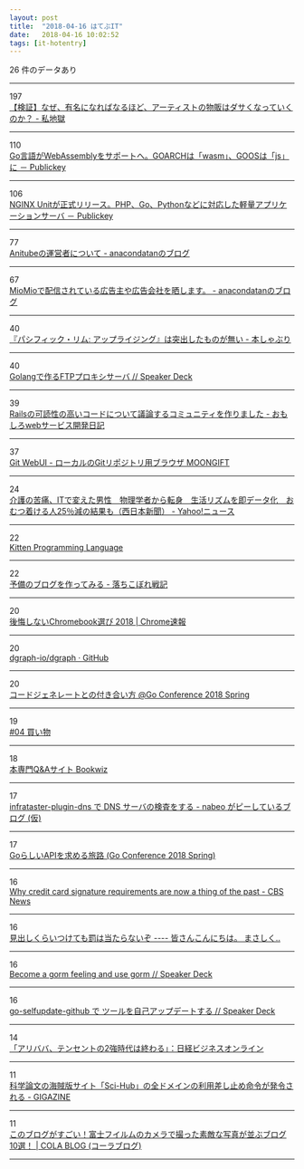 ```yaml
---
layout: post
title:  "2018-04-16 はてぶIT"
date:   2018-04-16 10:02:52
tags: [it-hotentry]
---
```

26 件のデータあり

<hr><div class="row">
<div class="col-1"><span class="badge badge-pill badge-success h2">197</span></div>
<div class="col-11"><a href='http://ataso01.hatenablog.com/entry/2018/04/15/224050' target='_blank'>【検証】なぜ、有名になればなるほど、アーティストの物販はダサくなっていくのか？ - 私地獄</a></div>
</div>
<hr>
<div class="row">
<div class="col-1"><span class="badge badge-pill badge-success h2">110</span></div>
<div class="col-11"><a href='http://www.publickey1.jp/blog/18/gowebassemblygoarchwasmgoosjs.html' target='_blank'>Go言語がWebAssemblyをサポートへ。GOARCHは「wasm」、GOOSは「js」に － Publickey</a></div>
</div>
<hr>
<div class="row">
<div class="col-1"><span class="badge badge-pill badge-success h2">106</span></div>
<div class="col-11"><a href='http://www.publickey1.jp/blog/18/nginx_unitphpgopython.html' target='_blank'>NGINX Unitが正式リリース。PHP、Go、Pythonなどに対応した軽量アプリケーションサーバ － Publickey</a></div>
</div>
<hr>
<div class="row">
<div class="col-1"><span class="badge badge-pill badge-success h2">77</span></div>
<div class="col-11"><a href='https://anacondatan.hatenablog.com/entry/2018/04/15/225548' target='_blank'>Anitubeの運営者について - anacondatanのブログ</a></div>
</div>
<hr>
<div class="row">
<div class="col-1"><span class="badge badge-pill badge-success h2">67</span></div>
<div class="col-11"><a href='https://anacondatan.hatenablog.com/entry/2018/04/16/001033' target='_blank'>MioMioで配信されている広告主や広告会社を晒します。 - anacondatanのブログ</a></div>
</div>
<hr>
<div class="row">
<div class="col-1"><span class="badge badge-pill badge-success h2">40</span></div>
<div class="col-11"><a href='http://honeshabri.hatenablog.com/entry/pacificrim_uprising' target='_blank'>『パシフィック・リム: アップライジング』は突出したものが無い - 本しゃぶり</a></div>
</div>
<hr>
<div class="row">
<div class="col-1"><span class="badge badge-pill badge-success h2">40</span></div>
<div class="col-11"><a href='https://speakerdeck.com/pyama86/golangdezuo-ruftppurokisisaba' target='_blank'>Golangで作るFTPプロキシサーバ // Speaker Deck</a></div>
</div>
<hr>
<div class="row">
<div class="col-1"><span class="badge badge-pill badge-success h2">39</span></div>
<div class="col-11"><a href='http://blog.willnet.in/entry/2018/04/15/160555' target='_blank'>Railsの可読性の高いコードについて議論するコミュニティを作りました - おもしろwebサービス開発日記</a></div>
</div>
<hr>
<div class="row">
<div class="col-1"><span class="badge badge-pill badge-success h2">37</span></div>
<div class="col-11"><a href='https://www.moongift.jp/2018/04/git-webui-%E3%83%AD%E3%83%BC%E3%82%AB%E3%83%AB%E3%81%AEgit%E3%83%AA%E3%83%9D%E3%82%B8%E3%83%88%E3%83%AA%E7%94%A8%E3%83%96%E3%83%A9%E3%82%A6%E3%82%B6/' target='_blank'>Git WebUI - ローカルのGitリポジトリ用ブラウザ MOONGIFT</a></div>
</div>
<hr>
<div class="row">
<div class="col-1"><span class="badge badge-pill badge-success h2">24</span></div>
<div class="col-11"><a href='https://headlines.yahoo.co.jp/hl?a=20180415-00010003-nishinpc-sci' target='_blank'>介護の苦痛、ITで変えた男性　物理学者から転身　生活リズムを即データ化　おむつ着ける人25％減の結果も（西日本新聞） - Yahoo!ニュース</a></div>
</div>
<hr>
<div class="row">
<div class="col-1"><span class="badge badge-pill badge-success h2">22</span></div>
<div class="col-11"><a href='http://kittenlang.org/' target='_blank'>Kitten Programming Language</a></div>
</div>
<hr>
<div class="row">
<div class="col-1"><span class="badge badge-pill badge-success h2">22</span></div>
<div class="col-11"><a href='https://aki1200.hatenablog.com/entry/2018/04/15/200459' target='_blank'>予備のブログを作ってみる - 落ちこぼれ戦記</a></div>
</div>
<hr>
<div class="row">
<div class="col-1"><span class="badge badge-pill badge-success h2">20</span></div>
<div class="col-11"><a href='https://chromesoku.com/choice-of-chromebook-2018/' target='_blank'>後悔しないChromebook選び 2018 | Chrome速報</a></div>
</div>
<hr>
<div class="row">
<div class="col-1"><span class="badge badge-pill badge-success h2">20</span></div>
<div class="col-11"><a href='https://github.com/dgraph-io/dgraph' target='_blank'>dgraph-io/dgraph · GitHub</a></div>
</div>
<hr>
<div class="row">
<div class="col-1"><span class="badge badge-pill badge-success h2">20</span></div>
<div class="col-11"><a href='https://www.slideshare.net/JumpeiChikamori/go-conference-2018-spring' target='_blank'>コードジェネレートとの付き合い方 @Go Conference 2018 Spring</a></div>
</div>
<hr>
<div class="row">
<div class="col-1"><span class="badge badge-pill badge-success h2">19</span></div>
<div class="col-11"><a href='http://www.youtube.com/watch?v=7W2Xwtrlmqo' target='_blank'>#04 買い物</a></div>
</div>
<hr>
<div class="row">
<div class="col-1"><span class="badge badge-pill badge-success h2">18</span></div>
<div class="col-11"><a href='https://bookwiz.net/' target='_blank'>本専門Q&Aサイト Bookwiz</a></div>
</div>
<hr>
<div class="row">
<div class="col-1"><span class="badge badge-pill badge-success h2">17</span></div>
<div class="col-11"><a href='https://nabeop.hatenablog.com/entry/2018/04/14/184436' target='_blank'>infrataster-plugin-dns で DNS サーバの検査をする - nabeo がピーしているブログ (仮)</a></div>
</div>
<hr>
<div class="row">
<div class="col-1"><span class="badge badge-pill badge-success h2">17</span></div>
<div class="col-11"><a href='http://www.slideshare.net/lestrrat/goapi-go-conference-2018-spring' target='_blank'>GoらしいAPIを求める旅路 (Go Conference 2018 Spring)</a></div>
</div>
<hr>
<div class="row">
<div class="col-1"><span class="badge badge-pill badge-success h2">16</span></div>
<div class="col-11"><a href='https://www.cbsnews.com/news/why-credit-card-signature-requirements-are-now-a-thing-of-the-past/' target='_blank'>Why credit card signature requirements are now a thing of the past - CBS News</a></div>
</div>
<hr>
<div class="row">
<div class="col-1"><span class="badge badge-pill badge-success h2">16</span></div>
<div class="col-11"><a href='https://anond.hatelabo.jp/20180415144344' target='_blank'>見出しくらいつけても罰は当たらないぞ ---- 皆さんこんにちは。 まさしく..</a></div>
</div>
<hr>
<div class="row">
<div class="col-1"><span class="badge badge-pill badge-success h2">16</span></div>
<div class="col-11"><a href='https://speakerdeck.com/linyows/become-a-gorm-feeling-and-use-gorm' target='_blank'>Become a gorm feeling and use gorm // Speaker Deck</a></div>
</div>
<hr>
<div class="row">
<div class="col-1"><span class="badge badge-pill badge-success h2">16</span></div>
<div class="col-11"><a href='https://speakerdeck.com/rhysd/go-selfupdate-github-de-turuwozi-ji-atupudetosuru' target='_blank'>go-selfupdate-github で ツールを自己アップデートする // Speaker Deck</a></div>
</div>
<hr>
<div class="row">
<div class="col-1"><span class="badge badge-pill badge-success h2">14</span></div>
<div class="col-11"><a href='http://business.nikkeibp.co.jp/atcl/report/15/278549/041200017/' target='_blank'>「アリババ、テンセントの2強時代は終わる」：日経ビジネスオンライン</a></div>
</div>
<hr>
<div class="row">
<div class="col-1"><span class="badge badge-pill badge-success h2">11</span></div>
<div class="col-11"><a href='https://gigazine.net/news/20180416-seize-new-sci-hub-domains/' target='_blank'>科学論文の海賊版サイト「Sci-Hub」の全ドメインの利用差し止め命令が発令される - GIGAZINE</a></div>
</div>
<hr>
<div class="row">
<div class="col-1"><span class="badge badge-pill badge-success h2">11</span></div>
<div class="col-11"><a href='https://www.cola507.com/fujifilm-x-blog-photographer-10/' target='_blank'>このブログがすごい！富士フイルムのカメラで撮った素敵な写真が並ぶブログ10選！ | COLA BLOG (コーラブログ)</a></div>
</div>
<hr>
